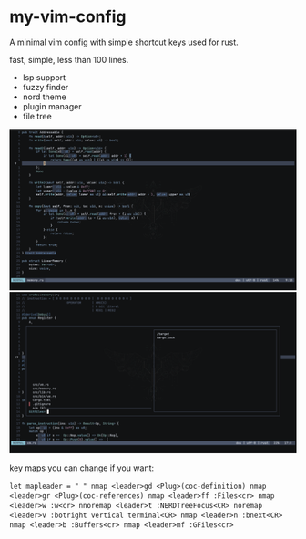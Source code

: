 # my-vim-config
A minimal vim config with simple shortcut keys used for rust.

fast, simple, less than 100 lines.

- lsp support
- fuzzy finder
- nord theme
- plugin manager
- file tree

![screenshot here !](https://github.com/Marwan-lord/my-vim-config/blob/main/images/vim.png)
![screenchot](https://github.com/Marwan-lord/my-vim-config/blob/main/images/vim2.png)

key maps you can change if you want:

`let mapleader = " "
nmap <leader>gd <Plug>(coc-definition)
nmap <leader>gr <Plug>(coc-references)
nmap <leader>ff :Files<cr>
nmap <leader>w :w<cr>
nnoremap <leader>t :NERDTreeFocus<CR>
noremap <leader>v :botright vertical terminal<CR>
nmap <leader>n :bnext<CR>
nmap <leader>b :Buffers<cr>
nmap <leader>mf :GFiles<cr>`
